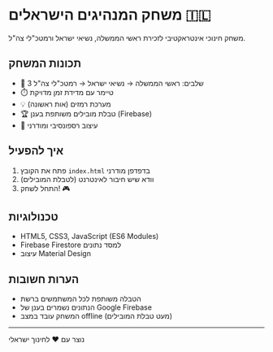# משחק המנהיגים הישראלים 🇮🇱

משחק חינוכי אינטראקטיבי לזכירת ראשי הממשלה, נשיאי ישראל ורמטכ"לי צה"ל.

## תכונות המשחק
- 🎯 3 שלבים: ראשי הממשלה → נשיאי ישראל → רמטכ"לי צה"ל
- ⏱️ טיימר עם מדידת זמן מדויקת
- 💡 מערכת רמזים (אות ראשונה)
- 🏆 טבלת מובילים משותפת בענן (Firebase)
- 📱 עיצוב רספונסיבי ומודרני

## איך להפעיל
1. פתח את הקובץ `index.html` בדפדפן מודרני
2. וודא שיש חיבור לאינטרנט (לטבלת המובילים)
3. התחל לשחק! 🎮

## טכנולוגיות
- HTML5, CSS3, JavaScript (ES6 Modules)
- Firebase Firestore למסד נתונים
- עיצוב Material Design

## הערות חשובות
- הטבלה משותפת לכל המשתמשים ברשת
- הנתונים נשמרים בענן של Google Firebase
- המשחק עובד במצב offline (מעט טבלת המובילים)

---
נוצר עם ❤️ לחינוך ישראלי 